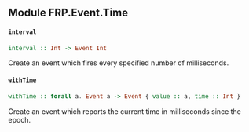 ## Module FRP.Event.Time

#### `interval`

``` purescript
interval :: Int -> Event Int
```

Create an event which fires every specified number of milliseconds.

#### `withTime`

``` purescript
withTime :: forall a. Event a -> Event { value :: a, time :: Int }
```

Create an event which reports the current time in milliseconds since the epoch.


